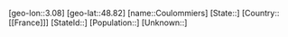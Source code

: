 ﻿---
location: [48.82,3.08]
type: City
tags:
- geo/City


SpocWebEntityId: 29663
isDeleted: false
confidential: public

---
[geo-lon::3.08]
[geo-lat::48.82]
[name::Coulommiers]
[State::]
[Country::[[France]]]
[StateId::]
[Population::]
[Unknown::]

